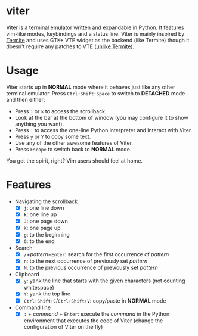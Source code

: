 # viter
Viter is a terminal emulator written and expandable in Python. It features vim-like modes, keybindings and a status line. Viter is mainly inspired by [Termite](https://github.com/thestinger/termite) and uses GTK+ VTE widget as the backend (like Termite) though it doesn't require any patches to VTE ([unlike Termite](https://github.com/thestinger/termite#dependencies)).

# Usage
Viter starts up in **NORMAL** mode where it behaves just like any other terminal emulator. Press `Ctrl+Shift+Space` to switch to **DETACHED** mode and then either:
- Press `j` or `k` to access the scrollback.
- Look at the bar at the bottom of window (you may configure it to show anything you want).
- Press `:` to access the one-line Python interpreter and interact with Viter.
- Press `y` or `Y` to copy some text.
- Use any of the other awesome features of Viter.
- Press `Escape` to switch back to **NORMAL** mode.

You got the spirit, right? Vim users should feel at home.

# Features
- Navigating the scrollback
    - [x] `j`: one line down
    - [x] `k`: one line up
    - [x] `J`: one page down
    - [x] `K`: one page up
    - [x] `g`: to the beginning
    - [x] `G`: to the end
- Search
    - [x] `/`+_pattern_+`Enter`: search for the first occurrence of _pattern_
    - [x] `n`: to the next occurrence of previously set _pattern_
    - [x] `N`: to the previous occurrence of previously set _pattern_
- Clipboard
    - [x] `y`: yank the line that starts with the given characters (not counting whitespace)
    - [x] `Y`: yank the top line
    - [x] `Ctrl+Shift+C`/`Ctrl+Shift+V`: copy/paste in **NORMAL** mode
- Command line
    - [x] `:` + _command_ + `Enter`: execute the _command_ in the Python environment that executes the code of Viter (change the configuration of Viter on the fly)
